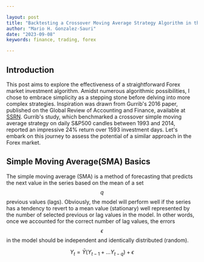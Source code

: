 ```yaml
---

layout: post
title: "Backtesting a Crossover Moving Average Strategy Algorithm in the Forex Market."
author: "Mario H. Gonzalez-Sauri"
date: "2023-09-08"
keywords: finance, trading, forex

---
```




## Introduction

This post aims to explore the effectiveness of a straightforward Forex
market investment algorithm. Amidst numerous algorithmic possibilities,
I chose to embrace simplicity as a stepping stone before delving into
more complex strategies. Inspiration was drawn from Gurrib's 2016 paper,
published on the Global Review of Accounting and Finance, available at
[SSRN](https://ssrn.com/abstract=2578302). Gurrib's study, which
benchmarked a crossover simple moving average strategy on daily S&P500
candles between 1993 and 2014, reported an impressive 24% return over
1593 investment days. Let's embark on this journey to assess the
potential of a similar approach in the Forex market.

## Simple Moving Average(SMA) Basics

The simple moving average (SMA) is a method of forecasting that predicts
the next value in the series based on the mean of a set $$q$$ previous
values (lags). Obviously, the model will perform well if the series has
a tendency to revert to a mean value (stationary) well represented by
the number of selected previous or lag values in the model. In other
words, once we accounted for the correct number of lag values, the
errors $$\epsilon$$ in the model should be independent and identically
distributed (random).

$$Y_t = \bar{Y}(Y_{t-1} + ... Y_{t-q}) + \epsilon$$
